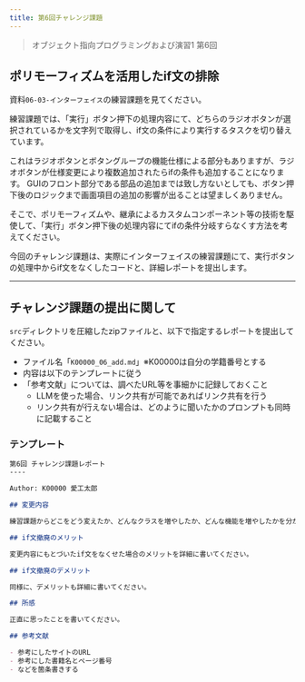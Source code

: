 ```yaml
---
title: 第6回チャレンジ課題
---
```


> オブジェクト指向プログラミングおよび演習1 第6回

## ポリモーフィズムを活用したif文の排除

資料`06-03-インターフェイス`の練習課題を見てください。

練習課題では、「実行」ボタン押下の処理内容にて、どちらのラジオボタンが選択されているかを文字列で取得し、if文の条件により実行するタスクを切り替えています。

これはラジオボタンとボタングループの機能仕様による部分もありますが、ラジオボタンが仕様変更により複数追加されたらifの条件も追加することになります。
GUIのフロント部分である部品の追加までは致し方ないとしても、ボタン押下後のロジックまで画面項目の追加の影響が出ることは望ましくありません。

そこで、ポリモーフィズムや、継承によるカスタムコンポーネント等の技術を駆使して、「実行」ボタン押下後の処理内容にてifの条件分岐すらなくす方法を考えてください。

今回のチャレンジ課題は、実際にインターフェイスの練習課題にて、実行ボタンの処理中からif文をなくしたコードと、詳細レポートを提出します。

----

## チャレンジ課題の提出に関して

`src`ディレクトリを圧縮したzipファイルと、以下で指定するレポートを提出してください。

- ファイル名「`K00000_06_add.md`」※K00000は自分の学籍番号とする
- 内容は以下のテンプレートに従う
- 「参考文献」については、調べたURL等を事細かに記録しておくこと
    + LLMを使った場合、リンク共有が可能であればリンク共有を行う
    + リンク共有が行えない場合は、どのように聞いたかのプロンプトも同時に記載すること

### テンプレート

```md
第6回 チャレンジ課題レポート
----

Author: K00000 愛工太郎

## 変更内容

練習課題からどこをどう変えたか、どんなクラスを増やしたか、どんな機能を増やしたかを分かりやすく箇条書きにし、詳細な説明も書いてください。

## if文撤廃のメリット

変更内容にもとづいたif文をなくせた場合のメリットを詳細に書いてください。

## if文撤廃のデメリット

同様に、デメリットも詳細に書いてください。

## 所感

正直に思ったことを書いてください。

## 参考文献

- 参考にしたサイトのURL
- 参考にした書籍名とページ番号
- などを箇条書きする
```
